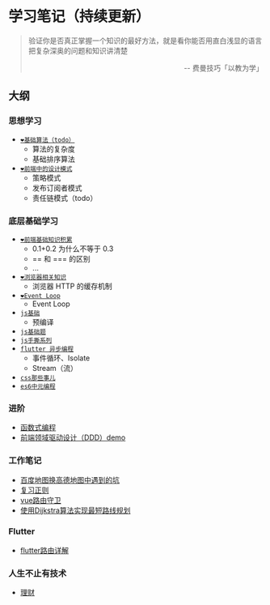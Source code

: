 # 学习笔记（持续更新）

> 验证你是否真正掌握一个知识的最好方法，就是看你能否用直白浅显的语言把复杂深奥的问题和知识讲清楚<p align="right">-- 费曼技巧「以教为学」</p> 

## 大纲
### 思想学习
- [`❤️基础算法（todo）`](./ideological-learning/基础算法.md)
  - 算法的复杂度 
  - 基础排序算法
- [`❤️前端中的设计模式`](./ideological-learning/前端中的设计模式.md)
  - 策略模式
  - 发布订阅者模式
  - 责任链模式（todo）

### 底层基础学习
- [`❤️前端基础知识积累`](./bottom-learning/基础知识.md)
  - 0.1+0.2 为什么不等于 0.3 
  - == 和 === 的区别
  -   ...
- [`❤️浏览器相关知识`](./bottom-learning/浏览器相关知识.md)
  - 浏览器 HTTP 的缓存机制
- [`❤️Event Loop`](./bottom-learning/event-loop.md)
  - Event Loop
- [`js基础`](./bottom-learning/ES5.md)
  - 预编译
- [`js基础题`](./bottom-learning/js基础题.md)
- [`js手撕系列`](./bottom-learning/js手撕系列.md)
- [`flutter 异步编程`](./bottom-learning/flutter异步编程.md)
  - 事件循环、Isolate
  - Stream（流）
- [`css那些事儿`](./bottom-learning/css那些事儿.md)
- [`es6中元编程`](./bottom-learning/es6中元编程.md)

### 进阶
- [函数式编程](advanced/函数式编程.md)
- [前端领域驱动设计（DDD）demo](https://github.com/gushisan/xf-ts-ddd)
### 工作笔记
- [百度地图换高德地图中遇到的坑](work-notes/百度地图换高德中遇到的坑.md)
- [复习正则](work-notes/正则.md)
- [vue路由守卫](work-notes/vue路由守卫.md)
- [使用Dijkstra算法实现最短路线规划](work-notes/使用Dijkstra算法实现最短路线规划.md)
### Flutter
- [flutter路由详解](flutter/路由详解.md)

### 人生不止有技术
- [理财](to-try-to-change-to-succeed/理财.md)